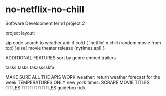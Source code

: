 # no-netflix-no-chill
Software Development term1 project 2

project layout:

zip code search to weather api:
if cold {
  'netflix' n chill (random movie from top)
}else{
  movie theater release (nytimes api)
}

ADDITIONAL FEATURES
sort by genre
embed trailers

tasks
tasks
takasssskfa

MAKE SURE ALL THE APIS WORK
weather: return weather forecast for the week TEMPERATURES ONLY
new york times: SCRAPE MOVIE TITLES TITLES TITITITITITITLES
guidebox: idk
